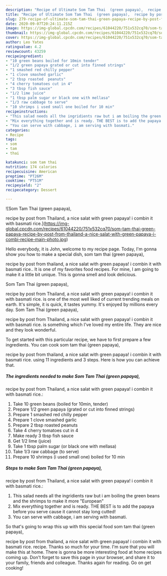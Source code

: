 ```yaml
---
description: "Recipe of Ultimate Som Tam Thai  (green papaya),  recipe by post from Thailand, a nice salat with green papaya! i combin it with basmati rice."
title: "Recipe of Ultimate Som Tam Thai  (green papaya),  recipe by post from Thailand, a nice salat with green papaya! i combin it with basmati rice."
slug: 279-recipe-of-ultimate-som-tam-thai-green-papaya-recipe-by-post-from-thailand-a-nice-salat-with-green-papaya-i-combin-it-with-basmati-rice
date: 2020-09-07T20:24:11.215Z
image: https://img-global.cpcdn.com/recipes/61044220/751x532cq70/som-tam-thai-green-papaya-recipe-by-post-from-thailand-a-nice-salat-with-green-papaya-i-combi-recipe-main-photo.jpg
thumbnail: https://img-global.cpcdn.com/recipes/61044220/751x532cq70/som-tam-thai-green-papaya-recipe-by-post-from-thailand-a-nice-salat-with-green-papaya-i-combi-recipe-main-photo.jpg
cover: https://img-global.cpcdn.com/recipes/61044220/751x532cq70/som-tam-thai-green-papaya-recipe-by-post-from-thailand-a-nice-salat-with-green-papaya-i-combi-recipe-main-photo.jpg
author: Leo Yates
ratingvalue: 4.2
reviewcount: 43259
recipeingredient:
- "10 green beans boiled for 10min tender"
- "1/2 green papaya grated or cut into finned strings"
- "1 smashed red chilly pepper"
- "1 clove smashed garlic"
- "2 tbsp roasted  peanuts"
- "4 cherry tomatoes cut in 4"
- "3 tbsp fish sauce"
- "1/2 lime juice"
- "1 tbsp palm sugar or black one with mellasa"
- "1/3 raw cabbage to serve"
- "10 shrimps i used small one boiled for 10 min"
recipeinstructions:
- "This salad needs all the ingridients raw but i am boiling the green beans and the shrimps to make it more &#34;European&#34;"
- "Mix everything together and is ready. THE BEST is to add the papaya before you serve cause it cannot stay long cutted!"
- "You can serve with cabbage, i am serving with basmati."
categories:
- Recipe
tags:
- som
- tam
- thai

katakunci: som tam thai 
nutrition: 174 calories
recipecuisine: American
preptime: "PT26M"
cooktime: "PT51M"
recipeyield: "2"
recipecategory: Dessert

---
```



![Som Tam Thai  (green papaya),

recipe by post from Thailand, a nice salat with green papaya!
i combin it with basmati rice.](https://img-global.cpcdn.com/recipes/61044220/751x532cq70/som-tam-thai-green-papaya-recipe-by-post-from-thailand-a-nice-salat-with-green-papaya-i-combi-recipe-main-photo.jpg)

Hello everybody, it is John, welcome to my recipe page. Today, I'm gonna show you how to make a special dish, som tam thai  (green papaya),

recipe by post from thailand, a nice salat with green papaya!
i combin it with basmati rice.. It is one of my favorites food recipes. For mine, I am going to make it a little bit unique. This is gonna smell and look delicious.

Som Tam Thai  (green papaya),

recipe by post from Thailand, a nice salat with green papaya!
i combin it with basmati rice. is one of the most well liked of current trending meals on earth. It's simple, it is quick, it tastes yummy. It's enjoyed by millions every day. Som Tam Thai  (green papaya),

recipe by post from Thailand, a nice salat with green papaya!
i combin it with basmati rice. is something which I've loved my entire life. They are nice and they look wonderful.




To get started with this particular recipe, we have to first prepare a few ingredients. You can cook som tam thai  (green papaya),

recipe by post from thailand, a nice salat with green papaya!
i combin it with basmati rice. using 11 ingredients and 3 steps. Here is how you can achieve that.

<!--inarticleads1-->

##### The ingredients needed to make Som Tam Thai  (green papaya),

recipe by post from Thailand, a nice salat with green papaya!
i combin it with basmati rice.:

1. Take 10 green beans (boiled for 10min, tender)
1. Prepare 1/2 green papaya (grated or cut into finned strings)
1. Prepare 1 smashed red chilly pepper
1. Prepare 1 clove smashed garlic
1. Prepare 2 tbsp roasted  peanuts
1. Take 4 cherry tomatoes cut in 4
1. Make ready 3 tbsp fish sauce
1. Get 1/2 lime (juice)
1. Take 1 tbsp palm sugar (or black one with mellasa)
1. Take 1/3 raw cabbage (to serve)
1. Prepare 10 shrimps (i used small one) boiled for 10 min




<!--inarticleads2-->

##### Steps to make Som Tam Thai  (green papaya),

recipe by post from Thailand, a nice salat with green papaya!
i combin it with basmati rice.:

1. This salad needs all the ingridients raw but i am boiling the green beans and the shrimps to make it more &#34;European&#34;
1. Mix everything together and is ready. THE BEST is to add the papaya before you serve cause it cannot stay long cutted!
1. You can serve with cabbage, i am serving with basmati.




So that's going to wrap this up with this special food som tam thai  (green papaya),

recipe by post from thailand, a nice salat with green papaya!
i combin it with basmati rice. recipe. Thanks so much for your time. I'm sure that you will make this at home. There is gonna be more interesting food at home recipes coming up. Don't forget to save this page in your browser, and share it to your family, friends and colleague. Thanks again for reading. Go on get cooking!
